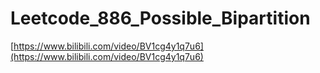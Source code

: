 # Leetcode_886_Possible_Bipartition

[https://www.bilibili.com/video/BV1cg4y1q7u6](https://www.bilibili.com/video/BV1cg4y1q7u6)